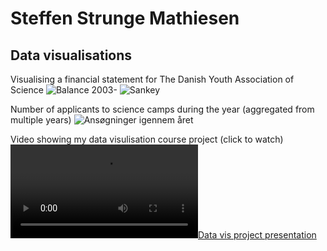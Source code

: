 # Steffen Strunge Mathiesen

## Data visualisations
Visualising a financial statement for The Danish Youth Association of Science
![Balance 2003-](https://user-images.githubusercontent.com/8177646/112358066-46922080-8cd0-11eb-9166-702bf6a397ee.png)
![Sankey](https://user-images.githubusercontent.com/8177646/112358087-4abe3e00-8cd0-11eb-8880-4f421a8fc6e6.png)

Number of applicants to science camps during the year (aggregated from multiple years)
![Ansøgninger igennem året](https://user-images.githubusercontent.com/8177646/112358388-97a21480-8cd0-11eb-8db4-b83fd3d9eba3.png)

Video showing my data visulisation course project (click to watch)
[![Data vis project presentation](https://vis-au.github.io/static/video/student_projects/davi2019/facebook_messages.mp4)](https://vis-au.github.io/static/video/student_projects/davi2019/facebook_messages.mp4)
